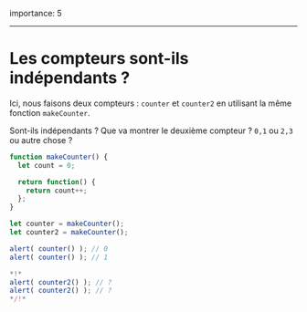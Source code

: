 importance: 5

---

# Les compteurs sont-ils indépendants ?

Ici, nous faisons deux compteurs : `counter` et `counter2` en utilisant la même fonction `makeCounter`.

Sont-ils indépendants ? Que va montrer le deuxième compteur ? `0,1` ou `2,3` ou autre chose ?

```js
function makeCounter() {
  let count = 0;

  return function() {
    return count++;
  };
}

let counter = makeCounter();
let counter2 = makeCounter();

alert( counter() ); // 0
alert( counter() ); // 1

*!*
alert( counter2() ); // ?
alert( counter2() ); // ?
*/!*
```

